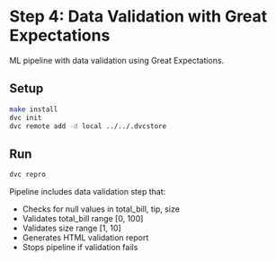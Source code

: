 # Step 4: Data Validation with Great Expectations

ML pipeline with data validation using Great Expectations.

## Setup
```bash
make install
dvc init
dvc remote add -d local ../../.dvcstore
```

## Run
```bash
dvc repro
```

Pipeline includes data validation step that:
- Checks for null values in total_bill, tip, size
- Validates total_bill range [0, 100]
- Validates size range [1, 10]
- Generates HTML validation report
- Stops pipeline if validation fails
